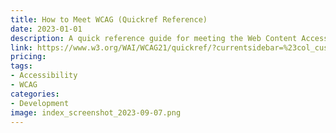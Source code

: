 ```yaml
---
title: How to Meet WCAG (Quickref Reference)
date: 2023-01-01
description: A quick reference guide for meeting the Web Content Accessibility Guidelines (WCAG) 2.1, including guidelines for making web content perceivable, operable, understandable, and robust.
link: https://www.w3.org/WAI/WCAG21/quickref/?currentsidebar=%23col_customize&levels=aaa&technologies=flash%2Csl
pricing: 
tags: 
- Accessibility
- WCAG
categories: 
- Development 
image: index_screenshot_2023-09-07.png
---
```

